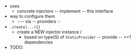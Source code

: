 * uses
  * concrete injectors -- implement -- this interface
* way to configure them
  * 💡-- via -- providers 💡
* `.create(...){}`
  * create a NEW injector instance / 
    * based on type(S) of `StaticProvider` -- provide -- >=1 dependencies
* TODO: